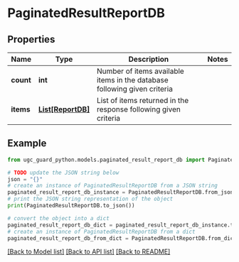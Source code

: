 # PaginatedResultReportDB


## Properties

Name | Type | Description | Notes
------------ | ------------- | ------------- | -------------
**count** | **int** | Number of items available items in the database following given criteria | 
**items** | [**List[ReportDB]**](ReportDB.md) | List of items returned in the response following given criteria | 

## Example

```python
from ugc_guard_python.models.paginated_result_report_db import PaginatedResultReportDB

# TODO update the JSON string below
json = "{}"
# create an instance of PaginatedResultReportDB from a JSON string
paginated_result_report_db_instance = PaginatedResultReportDB.from_json(json)
# print the JSON string representation of the object
print(PaginatedResultReportDB.to_json())

# convert the object into a dict
paginated_result_report_db_dict = paginated_result_report_db_instance.to_dict()
# create an instance of PaginatedResultReportDB from a dict
paginated_result_report_db_from_dict = PaginatedResultReportDB.from_dict(paginated_result_report_db_dict)
```
[[Back to Model list]](../README.md#documentation-for-models) [[Back to API list]](../README.md#documentation-for-api-endpoints) [[Back to README]](../README.md)


